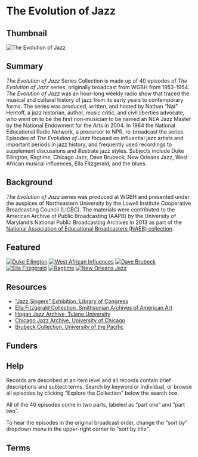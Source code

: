 # The Evolution of Jazz

## Thumbnail

![The Evolution of Jazz](https://s3.amazonaws.com/americanarchive.org/special-collections/EvolutionofJazz.jpg "The Evolution of Jazz")
## Summary

<em>The Evolution of Jazz</em> Series Collection is made up of 40 episodes of <em>The Evolution of Jazz</em> series, originally broadcast from WGBH from 1953-1954. <em>The Evolution of Jazz</em> was an hour-long weekly radio show that traced the musical and cultural history of jazz from its early years to contemporary forms. The series was produced, written, and hosted by Nathan “Nat” Hentoff, a jazz historian, author, music critic, and civil liberties advocate, who went on to be the first non-musician to be named an NEA Jazz Master by the National Endowment for the Arts in 2004. In 1964 the National Educational Radio Network, a precursor to NPR, re-broadcast the series. Episodes of <em>The Evolution of Jazz</em> focused on influential jazz artists and important periods in jazz history, and frequently used recordings to supplement discussions and illustrate jazz styles. Subjects include Duke Ellington, Ragtime, Chicago Jazz, Dave Brubeck, New Orleans Jazz, West African musical influences, Ella Fitzgerald, and the blues. 

## Background

<em>The Evolution of Jazz</em> series was produced at WGBH and presented under the auspices of Northeastern University by the Lowell Institute Cooperative Broadcasting Council (LICBC). The materials were contributed to the American Archive of Public Broadcasting (AAPB) by the University of Maryland’s National Public Broadcasting Archives in 2013 as part of the [National Association of Educational Broadcasters (NAEB) collection](http://americanarchive.org/special_collections/naeb). 

## Featured 

[![Duke Ellington](https://s3.amazonaws.com/americanarchive.org/special-collections/WGBH-logo.jpg)](/catalog/cpb-aacip_500-9z90dg82)
[![West African Influences](https://s3.amazonaws.com/americanarchive.org/special-collections/WGBH-logo.jpg)](/catalog/cpb-aacip_500-c824g66s)
[![Dave Brubeck](https://s3.amazonaws.com/americanarchive.org/special-collections/WGBH-logo.jpg)](/catalog/cpb-aacip_500-kd1qkz43)
[![Ella Fitzgerald](https://s3.amazonaws.com/americanarchive.org/special-collections/WGBH-logo.jpg)](/catalog/cpb-aacip_500-bz619c4t)
[![Ragtime](https://s3.amazonaws.com/americanarchive.org/special-collections/WGBH-logo.jpg)](/catalog/cpb-aacip_500-tt4fsd6k)
[![New Orleans Jazz](https://s3.amazonaws.com/americanarchive.org/special-collections/WGBH-logo.jpg)](/catalog/cpb-aacip_500-fj29dt01)

## Resources

- [“Jazz Singers” Exhibition, Library of Congress](https://www.loc.gov/exhibits/jazz-singers/)
- [Ella Fitzgerald Collection, Smithsonian Archives of American Art](https://www.aaa.si.edu/collection-features/ella-fitzgerald)
- [Hogan Jazz Archive, Tulane University](https://jazz.tulane.edu/)
- [Chicago Jazz Archive, University of Chicago](https://www.lib.uchicago.edu/collex/collections/chicago-jazz-archive/)
- [Brubeck Collection, University of the Pacific](https://www.pacific.edu/university-libraries/find/holt-atherton-special-collections/brubeck-collection.html)

## Funders

## Help

Records are described at an item level and all records contain brief descriptions and subject terms. Search by keyword or individual, or browse all episodes by clicking “Explore the Collection” below the search box. 

All of the 40 episodes come in two parts, labeled as “part one” and “part two”. 

To hear the episodes in the original broadcast order, change the "sort by" dropdown menu in the upper-right corner to "sort by title". 

## Terms 

